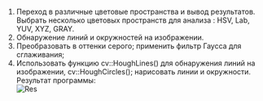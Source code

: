 1. Переход в различные цветовые пространства и вывод результатов. Выбрать несколько цветовых пространств для анализа : HSV, Lab, YUV, XYZ, GRAY.</br>
2. Обнаружение линий и окружностей на изображении.</br>
3. Преобразовать в оттенки серого; применить фильтр Гаусса для сглаживания;</br>
4.  Использовать функцию cv::HoughLines() для обнаружения линий на изображении, cv::HoughCircles(); нарисовать линии и окружности.</br>
Результат программы:</br>
![Res]()
